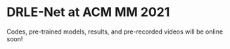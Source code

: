# DRLE-Net at ACM MM 2021
Codes, pre-trained models, results, and pre-recorded videos will be online soon!
